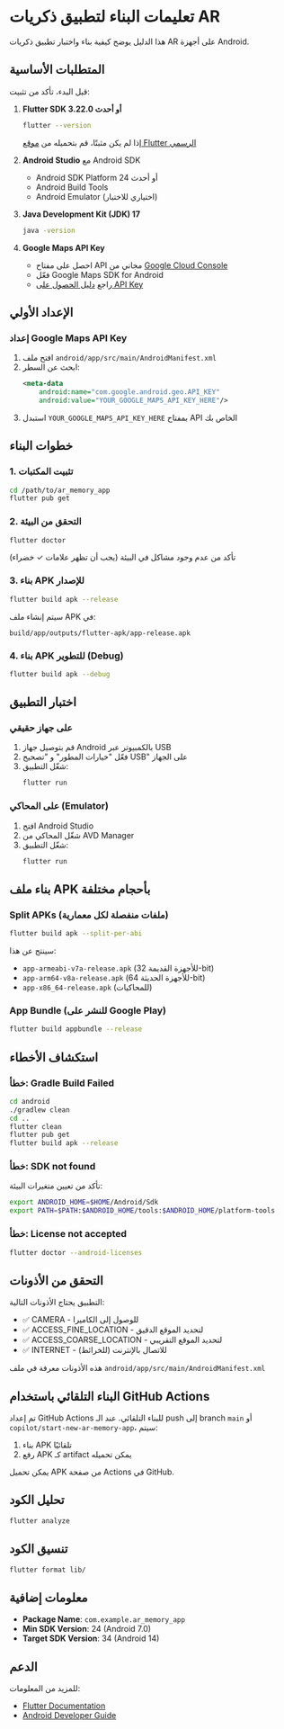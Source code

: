 # تعليمات البناء لتطبيق ذكريات AR

هذا الدليل يوضح كيفية بناء واختبار تطبيق ذكريات AR على أجهزة Android.

## المتطلبات الأساسية

قبل البدء، تأكد من تثبيت:

1. **Flutter SDK 3.22.0 أو أحدث**
   ```bash
   flutter --version
   ```
   
   إذا لم يكن مثبتًا، قم بتحميله من [موقع Flutter الرسمي](https://docs.flutter.dev/get-started/install)

2. **Android Studio** مع Android SDK
   - Android SDK Platform 24 أو أحدث
   - Android Build Tools
   - Android Emulator (اختياري للاختبار)

3. **Java Development Kit (JDK) 17**
   ```bash
   java -version
   ```

4. **Google Maps API Key**
   - احصل على مفتاح API مجاني من [Google Cloud Console](https://console.cloud.google.com/)
   - فعّل Google Maps SDK for Android
   - راجع [دليل الحصول على API Key](https://developers.google.com/maps/documentation/android-sdk/get-api-key)

## الإعداد الأولي

### إعداد Google Maps API Key

1. افتح ملف `android/app/src/main/AndroidManifest.xml`
2. ابحث عن السطر:
   ```xml
   <meta-data
       android:name="com.google.android.geo.API_KEY"
       android:value="YOUR_GOOGLE_MAPS_API_KEY_HERE"/>
   ```
3. استبدل `YOUR_GOOGLE_MAPS_API_KEY_HERE` بمفتاح API الخاص بك

## خطوات البناء

### 1. تثبيت المكتبات

```bash
cd /path/to/ar_memory_app
flutter pub get
```

### 2. التحقق من البيئة

```bash
flutter doctor
```

تأكد من عدم وجود مشاكل في البيئة (يجب أن تظهر علامات ✓ خضراء)

### 3. بناء APK للإصدار

```bash
flutter build apk --release
```

سيتم إنشاء ملف APK في:
```
build/app/outputs/flutter-apk/app-release.apk
```

### 4. بناء APK للتطوير (Debug)

```bash
flutter build apk --debug
```

## اختبار التطبيق

### على جهاز حقيقي

1. قم بتوصيل جهاز Android بالكمبيوتر عبر USB
2. فعّل "خيارات المطور" و "تصحيح USB" على الجهاز
3. شغّل التطبيق:
   ```bash
   flutter run
   ```

### على المحاكي (Emulator)

1. افتح Android Studio
2. شغّل المحاكي من AVD Manager
3. شغّل التطبيق:
   ```bash
   flutter run
   ```

## بناء ملف APK بأحجام مختلفة

### Split APKs (ملفات منفصلة لكل معمارية)

```bash
flutter build apk --split-per-abi
```

سينتج عن هذا:
- `app-armeabi-v7a-release.apk` (للأجهزة القديمة 32-bit)
- `app-arm64-v8a-release.apk` (للأجهزة الحديثة 64-bit)
- `app-x86_64-release.apk` (للمحاكيات)

### App Bundle (للنشر على Google Play)

```bash
flutter build appbundle --release
```

## استكشاف الأخطاء

### خطأ: Gradle Build Failed

```bash
cd android
./gradlew clean
cd ..
flutter clean
flutter pub get
flutter build apk --release
```

### خطأ: SDK not found

تأكد من تعيين متغيرات البيئة:
```bash
export ANDROID_HOME=$HOME/Android/Sdk
export PATH=$PATH:$ANDROID_HOME/tools:$ANDROID_HOME/platform-tools
```

### خطأ: License not accepted

```bash
flutter doctor --android-licenses
```

## التحقق من الأذونات

التطبيق يحتاج الأذونات التالية:
- ✅ CAMERA - للوصول إلى الكاميرا
- ✅ ACCESS_FINE_LOCATION - لتحديد الموقع الدقيق
- ✅ ACCESS_COARSE_LOCATION - لتحديد الموقع التقريبي
- ✅ INTERNET - للاتصال بالإنترنت (للخرائط)

هذه الأذونات معرفة في ملف `android/app/src/main/AndroidManifest.xml`

## البناء التلقائي باستخدام GitHub Actions

تم إعداد GitHub Actions للبناء التلقائي. عند الـ push إلى branch `main` أو `copilot/start-new-ar-memory-app`، سيتم:
1. بناء APK تلقائيًا
2. رفع APK كـ artifact يمكن تحميله

يمكن تحميل APK من صفحة Actions في GitHub.

## تحليل الكود

```bash
flutter analyze
```

## تنسيق الكود

```bash
flutter format lib/
```

## معلومات إضافية

- **Package Name**: `com.example.ar_memory_app`
- **Min SDK Version**: 24 (Android 7.0)
- **Target SDK Version**: 34 (Android 14)

## الدعم

للمزيد من المعلومات:
- [Flutter Documentation](https://docs.flutter.dev/)
- [Android Developer Guide](https://developer.android.com/)
